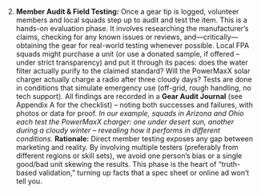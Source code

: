 2. **Member Audit & Field Testing:** Once a gear tip is logged, volunteer members and local squads step up to audit and test the item. This is a hands-on evaluation phase. It involves researching the manufacturer’s claims, checking for any known issues or reviews, and—critically—obtaining the gear for real-world testing whenever possible. Local FPA squads might purchase a unit (or use a donated sample, if offered – under strict transparency) and put it through its paces: does the water filter actually purify to the claimed standard? Will the PowerMaxX solar charger actually charge a radio after three cloudy days? Tests are done in conditions that simulate emergency use (off-grid, rough handling, no tech support). All findings are recorded in a **Gear Audit Journal** (see Appendix A for the checklist) – noting both successes and failures, with photos or data for proof. _In our example, squads in Arizona and Ohio each test the PowerMaxX charger: one under desert sun, another during a cloudy winter – revealing how it performs in different conditions._ **Rationale:** Direct member testing exposes any gap between marketing and reality. By involving multiple testers (preferably from different regions or skill sets), we avoid one person’s bias or a single good/bad unit skewing the results. This phase is the heart of “truth-based validation,” turning up facts that a spec sheet or online ad won’t tell you.